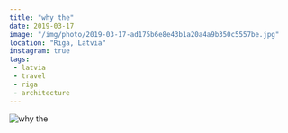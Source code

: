 ```yaml
---
title: "why the"
date: 2019-03-17
image: "/img/photo/2019-03-17-ad175b6e8e43b1a20a4a9b350c5557be.jpg"
location: "Riga, Latvia"
instagram: true
tags:
 - latvia
 - travel
 - riga
 - architecture
---
```


![why the](/img/photo/2019-03-17-ad175b6e8e43b1a20a4a9b350c5557be.jpg)
